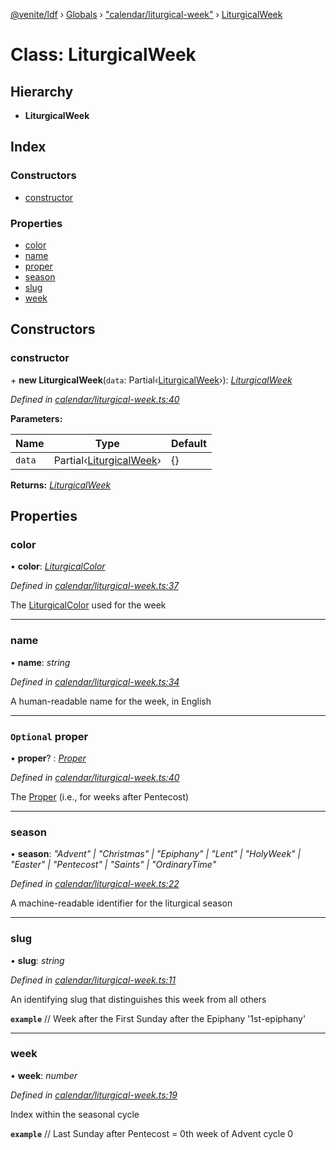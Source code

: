 [@venite/ldf](../README.md) › [Globals](../globals.md) › ["calendar/liturgical-week"](../modules/_calendar_liturgical_week_.md) › [LiturgicalWeek](_calendar_liturgical_week_.liturgicalweek.md)

# Class: LiturgicalWeek

## Hierarchy

* **LiturgicalWeek**

## Index

### Constructors

* [constructor](_calendar_liturgical_week_.liturgicalweek.md#constructor)

### Properties

* [color](_calendar_liturgical_week_.liturgicalweek.md#color)
* [name](_calendar_liturgical_week_.liturgicalweek.md#name)
* [proper](_calendar_liturgical_week_.liturgicalweek.md#optional-proper)
* [season](_calendar_liturgical_week_.liturgicalweek.md#season)
* [slug](_calendar_liturgical_week_.liturgicalweek.md#slug)
* [week](_calendar_liturgical_week_.liturgicalweek.md#week)

## Constructors

###  constructor

\+ **new LiturgicalWeek**(`data`: Partial‹[LiturgicalWeek](_calendar_liturgical_week_.liturgicalweek.md)›): *[LiturgicalWeek](_calendar_liturgical_week_.liturgicalweek.md)*

*Defined in [calendar/liturgical-week.ts:40](https://github.com/gbj/venite/blob/f982f6c/ldf/src/calendar/liturgical-week.ts#L40)*

**Parameters:**

Name | Type | Default |
------ | ------ | ------ |
`data` | Partial‹[LiturgicalWeek](_calendar_liturgical_week_.liturgicalweek.md)› | {} |

**Returns:** *[LiturgicalWeek](_calendar_liturgical_week_.liturgicalweek.md)*

## Properties

###  color

• **color**: *[LiturgicalColor](_calendar_liturgical_color_.liturgicalcolor.md)*

*Defined in [calendar/liturgical-week.ts:37](https://github.com/gbj/venite/blob/f982f6c/ldf/src/calendar/liturgical-week.ts#L37)*

The [LiturgicalColor](_calendar_liturgical_color_.liturgicalcolor.md) used for the week

___

###  name

• **name**: *string*

*Defined in [calendar/liturgical-week.ts:34](https://github.com/gbj/venite/blob/f982f6c/ldf/src/calendar/liturgical-week.ts#L34)*

A human-readable name for the week, in English

___

### `Optional` proper

• **proper**? : *[Proper](_calendar_proper_.proper.md)*

*Defined in [calendar/liturgical-week.ts:40](https://github.com/gbj/venite/blob/f982f6c/ldf/src/calendar/liturgical-week.ts#L40)*

The [Proper](_calendar_proper_.proper.md) (i.e., for weeks after Pentecost)

___

###  season

• **season**: *"Advent" | "Christmas" | "Epiphany" | "Lent" | "HolyWeek" | "Easter" | "Pentecost" | "Saints" | "OrdinaryTime"*

*Defined in [calendar/liturgical-week.ts:22](https://github.com/gbj/venite/blob/f982f6c/ldf/src/calendar/liturgical-week.ts#L22)*

A machine-readable identifier for the liturgical season

___

###  slug

• **slug**: *string*

*Defined in [calendar/liturgical-week.ts:11](https://github.com/gbj/venite/blob/f982f6c/ldf/src/calendar/liturgical-week.ts#L11)*

An identifying slug that distinguishes this week from all others

**`example`** 
// Week after the First Sunday after the Epiphany
'1st-epiphany'

___

###  week

• **week**: *number*

*Defined in [calendar/liturgical-week.ts:19](https://github.com/gbj/venite/blob/f982f6c/ldf/src/calendar/liturgical-week.ts#L19)*

Index within the seasonal cycle

**`example`** 
// Last Sunday after Pentecost = 0th week of Advent cycle
0
